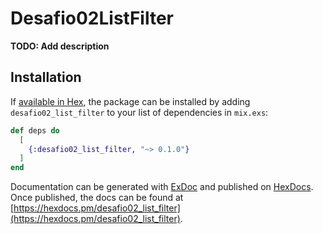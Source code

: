 # Desafio02ListFilter

**TODO: Add description**

## Installation

If [available in Hex](https://hex.pm/docs/publish), the package can be installed
by adding `desafio02_list_filter` to your list of dependencies in `mix.exs`:

```elixir
def deps do
  [
    {:desafio02_list_filter, "~> 0.1.0"}
  ]
end
```

Documentation can be generated with [ExDoc](https://github.com/elixir-lang/ex_doc)
and published on [HexDocs](https://hexdocs.pm). Once published, the docs can
be found at [https://hexdocs.pm/desafio02_list_filter](https://hexdocs.pm/desafio02_list_filter).

